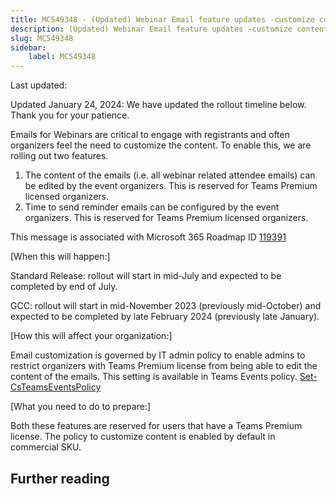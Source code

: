 ```yaml
---
title: MC549348 - (Updated) Webinar Email feature updates -customize content and time to send reminders
description: (Updated) Webinar Email feature updates -customize content and time to send reminders
slug: MC549348
sidebar:
    label: MC549348
---
```



Last updated: 

<p style="">Updated January 24, 2024: We have updated the rollout timeline below. Thank you for your patience.</p><p style="">Emails for Webinars are critical to engage with registrants and often organizers feel the need to customize the content. To enable this,&nbsp;we are rolling out two features.&nbsp;<br></p>
<ol><li>The content of the emails (i.e. all webinar related attendee emails) can be edited by the event organizers. This is reserved for Teams Premium licensed organizers.&nbsp;</li><li>Time to send reminder emails can be configured by the event organizers. This is reserved for Teams Premium licensed organizers.&nbsp;</li></ol><p>
</p>
<p>This message is associated with Microsoft 365 Roadmap ID <a href="https://www.microsoft.com/microsoft-365/roadmap?rtc=1%26filters=&amp;searchterms=119391" target="_blank">119391</a><br></p>

<p>[When this will happen:]<br></p>

<p>Standard Release: rollout will start in mid-July and expected to be completed by end of July.</p><p>GCC: rollout will start in mid-November 2023 (previously mid-October) and expected to be completed by late February 2024 (previously late January).</p>

<p>[How this will affect your organization:]<br></p>

<p>Email customization is governed by IT admin policy to enable admins to restrict organizers with Teams Premium license from being able to edit the content of the emails. This setting is available in Teams Events policy. <a href="https://learn.microsoft.com/powershell/module/teams/set-csteamseventspolicy?view=teams-ps" target="_blank">Set-CsTeamsEventsPolicy</a>&nbsp;</p>
<p>[What you need to do to prepare:]</p>
<p>Both these features are reserved for users that have a Teams Premium license. The policy to customize content is enabled by default in commercial SKU.&nbsp;</p>

## Further reading
